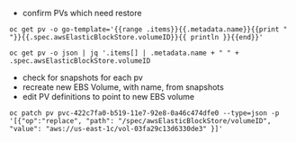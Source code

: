 * confirm PVs which need restore
```
oc get pv -o go-template='{{range .items}}{{.metadata.name}}{{print " "}}{{.spec.awsElasticBlockStore.volumeID}}{{ println }}{{end}}'
```
```
oc get pv -o json | jq '.items[] | .metadata.name + " " + .spec.awsElasticBlockStore.volumeID
```
* check for snapshots for each pv
* recreate new EBS Volume, with name, from snapshots
* edit PV definitions to point to new EBS volume
```
oc patch pv pvc-422c7fa0-b519-11e7-92e8-0a46c474dfe0 --type=json -p '[{"op":"replace", "path": "/spec/awsElasticBlockStore/volumeID", "value": "aws://us-east-1c/vol-03fa29c13d6330de3" }]'
```
